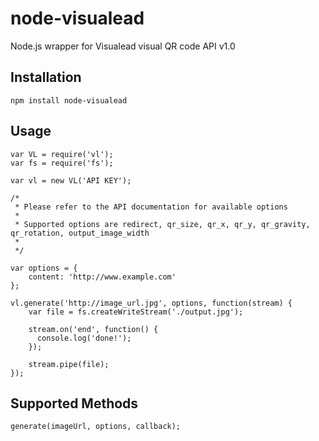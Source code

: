 node-visualead
==============

Node.js wrapper for Visualead visual QR code API v1.0

Installation
------------

	npm install node-visualead
	
Usage
-----

    var VL = require('vl');
    var fs = require('fs');

    var vl = new VL('API KEY');

    /*
     * Please refer to the API documentation for available options
     *
     * Supported options are redirect, qr_size, qr_x, qr_y, qr_gravity, qr_rotation, output_image_width
     *
     */
     
    var options = {
        content: 'http://www.example.com'
    };

    vl.generate('http://image_url.jpg', options, function(stream) {
        var file = fs.createWriteStream('./output.jpg');
        
        stream.on('end', function() {
          console.log('done!');
        });
  
        stream.pipe(file);  
    }); 


Supported Methods
-----------------

    generate(imageUrl, options, callback);


